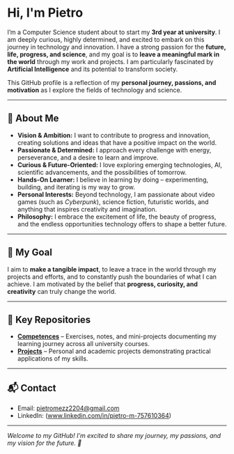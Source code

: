 # Hi, I'm Pietro

I’m a Computer Science student about to start my **3rd year at university**. I am deeply curious, highly determined, and excited to embark on this journey in technology and innovation. I have a strong passion for the **future, life, progress, and science**, and my goal is to **leave a meaningful mark in the world** through my work and projects. I am particularly fascinated by **Artificial Intelligence** and its potential to transform society.

This GitHub profile is a reflection of my **personal journey, passions, and motivation** as I explore the fields of technology and science.

---

## 🌟 About Me
- **Vision & Ambition:** I want to contribute to progress and innovation, creating solutions and ideas that have a positive impact on the world.  
- **Passionate & Determined:** I approach every challenge with energy, perseverance, and a desire to learn and improve.  
- **Curious & Future-Oriented:** I love exploring emerging technologies, AI, scientific advancements, and the possibilities of tomorrow.  
- **Hands-On Learner:** I believe in learning by doing – experimenting, building, and iterating is my way to grow.  
- **Personal Interests:** Beyond technology, I am passionate about video games (such as *Cyberpunk*), science fiction, futuristic worlds, and anything that inspires creativity and imagination.  
- **Philosophy:** I embrace the excitement of life, the beauty of progress, and the endless opportunities technology offers to shape a better future.

---

## 🔭 My Goal
I aim to **make a tangible impact**, to leave a trace in the world through my projects and efforts, and to constantly push the boundaries of what I can achieve. I am motivated by the belief that **progress, curiosity, and creativity** can truly change the world.

---

## 📂 Key Repositories
- **[Competences](https://github.com/pietro-exp/competences)** – Exercises, notes, and mini-projects documenting my learning journey across all university courses.  
- **[Projects](https://github.com/pietro-exp/projects)** – Personal and academic projects demonstrating practical applications of my skills.

---

## 📬 Contact
- Email: pietromezz2204@gmail.com  
- LinkedIn: (www.linkedin.com/in/pietro-m-757610364)

---
*Welcome to my GitHub! I’m excited to share my journey, my passions, and my vision for the future. 🚀*
